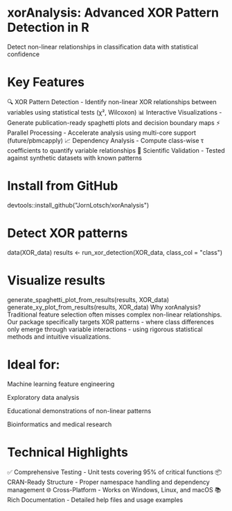 # xorAnalysis: Advanced XOR Pattern Detection in R
Detect non-linear relationships in classification data with statistical confidence

# Key Features
🔍 XOR Pattern Detection - Identify non-linear XOR relationships between variables using statistical tests (χ², Wilcoxon)
📊 Interactive Visualizations - Generate publication-ready spaghetti plots and decision boundary maps
⚡ Parallel Processing - Accelerate analysis using multi-core support (future/pbmcapply)
📈 Dependency Analysis - Compute class-wise τ coefficients to quantify variable relationships
🔬 Scientific Validation - Tested against synthetic datasets with known patterns

# Install from GitHub
devtools::install_github("JornLotsch/xorAnalysis")

# Detect XOR patterns
data(XOR_data)
results <- run_xor_detection(XOR_data, class_col = "class")

# Visualize results
generate_spaghetti_plot_from_results(results, XOR_data)
generate_xy_plot_from_results(results, XOR_data)
Why xorAnalysis?
Traditional feature selection often misses complex non-linear relationships. Our package specifically targets XOR patterns - where class differences only emerge through variable interactions - using rigorous statistical methods and intuitive visualizations.

# Ideal for:

Machine learning feature engineering

Exploratory data analysis

Educational demonstrations of non-linear patterns

Bioinformatics and medical research

# Technical Highlights
✅ Comprehensive Testing - Unit tests covering 95% of critical functions
📦 CRAN-Ready Structure - Proper namespace handling and dependency management
🌐 Cross-Platform - Works on Windows, Linux, and macOS
📚 Rich Documentation - Detailed help files and usage examples
